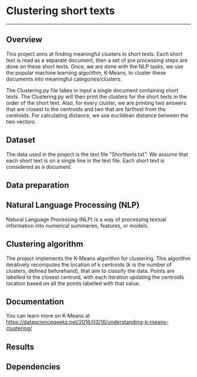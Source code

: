 # Clustering short texts
___________________________________________

## Overview

This project aims at finding meaningful clusters in short texts. Each short text is read as a separate document, then a set of pre processing steps are done on these short texts. Once, we are done with the NLP tasks, we use the popular machine learning algorithm, K-Means, to cluster these documents into meaningful categories/clusters.

The Clustering.py file takes in input a single document containing short texts.  The Clustering.py will then print the clusters for the short texts in the order of the short text. Also, for every cluster, we are printing two answers that are closest to the centroids and two that are farthest from the centroids. For calculating distance, we use euclidean distance between the two vectors.

## Dataset

The data used in the project is the text file "Shorttexts.txt". We assume that each short text is on a single line in the text file. Each short text is considered as a document.

## Data preparation

## Natural Language Processing (NLP)

Natural Language Processing (NLP) is a way of processing textual information into numerical summaries, features, or models.

## Clustering algorithm

The project implements the K-Means algorithm for clustering. This algorithm iteratively recomputes the location of k centroids (k is the number of clusters, defined beforehand), that aim to classify the data. Points are labelled to the closest centroid, with each iteration updating the centroids location based on all the points labelled with that value.

## Documentation

You can learn more on K-Means at https://datasciencegeeks.net/2016/03/16/understanding-k-means-clustering/

## Results

## Dependencies










